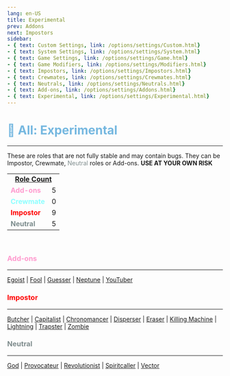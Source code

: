 ```yaml
---
lang: en-US
title: Experimental
prev: Addons
next: Impostors
sidebar: 
- { text: Custom Settings, link: /options/settings/Custom.html}
- { text: System Settings, link: /options/settings/System.html}
- { text: Game Settings, link: /options/settings/Game.html}
- { text: Game Modifiers, link: /options/settings/Modifiers.html}
- { text: Impostors, link: /options/settings/Impostors.html}
- { text: Crewmates, link: /options/settings/Crewmates.html} 
- { text: Neutrals, link: /options/settings/Neutrals.html}
- { text: Add-ons, link: /options/settings/Addons.html}
- { text: Experimental, link: /options/settings/Experimental.html}
---
```


# <font color=#76b8e0>🔴 <b>All: Experimental</b></font> <Badge text="Total: 19" type="tip" vertical="middle"/>
---
These are roles that are not fully stable and may contain bugs. They can be Impostor, Crewmate, <font color=#7f8c8d>Neutral</font> roles or Add-ons. <b>USE AT YOUR OWN RISK</b>

<table>
<tr>
<td colspan="2" align="center"><b><u>Role Count</u></b></td>
</tr>

<tr>
<td><font color=#ff9ace><b>Add-ons</b></font></td>
<td align="center">5</td>
</tr>

<tr>
<td><font color=#8cffff><b>Crewmate</b></font> </td>
<td align="center">0</td>
</tr>

<tr>
<td><font color=red><b>Impostor</b></font></td>
<td align="center">9</td>
</tr>

<tr>
<td><font color=#7c8c8d><b>Neutral</b></font></td>
<td align="center">5</td>
</tr>

</table>
<br>

### <font color=#ff9ace><b>Add-ons</b></font>
---
[Egoist](/options/Experimental/Addons/Egoist.html) | [Fool](/options/Experimental/Addons/Fool.html) | [Guesser](/options/Experimental/Addons/Guesser.html) | [Neptune](/options/Experimental/Addons/Neptune.html) | [YouTuber](/options/Experimental/Addons/YouTuber.html)
<br>

### <font color=red><b>Impostor</b></font>
---
[Butcher](/options/Experimental/Impostor/Butcher.html) | [Capitalist](/options/Experimental/Impostor/Capitalist.html) | [Chronomancer](/options/Experimental/Impostor/Chronomancer.html) | [Disperser](/options/Experimental/Impostor/Disperser.html) | [Eraser](/options/Experimental/Impostor/Eraser.html) | [Killing Machine](/options/Experimental/Impostor/KillingMachine.html) | [Lightning](/options/Experimental/Impostor/Lightning.html) | [Trapster](/options/Experimental/Impostor/Trapster.html) | [Zombie](/options/Experimental/Impostor/Zombie.html)
<br>

### <font color=#7f8c8d><b>Neutral</b></font>
---
[God](/options/Experimental/Neutral/God.html) | [Provocateur](/options/Experimental/Neutral/Provocateur.html) | [Revolutionist](/options/Experimental/Neutral/Revolutionist.html) | [Spiritcaller](/options/Experimental/Neutral/Spiritcaller.html) | [Vector](/options/Experimental/Neutral/Vector.html)
<br>